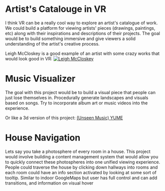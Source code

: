 
Artist's Catalouge in VR
==========================
I think VR can be a really cool way to explore an artist's catalogue of work. We could build a platform for viewing artists' pieces (drawings, paintings, etc) along with their inspirations and descriptions of their projects. The goal would be to build something immersive and give viewers a solid understanding of the artist's creative process.

Leigh McCloskey is a good example of an artist with some crazy works that would look good in VR:
[![Leigh McCloskey](http://img.youtube.com/vi/IjJk99sYOrY/0.jpg)](http://www.youtube.com/watch?v=IjJk99sYOrY)


Music Visualizer
================
The goal with this project would be to build a visual piece that people can just lose themselves in. Procedurally generate landscapes and visuals based on songs. Try to incorporate album art or music videos into the experience.

Or like a 3d version of this project: [(Unseen Music) YUME](http://unseen-music.com/yume/)


House Navigation
===============
Lets say you take a photosphere of every room in a house. This project would involve building a content management system that would allow you to quickly connect these photospheres into one unified viewing experience. People could traverse the house by clicking down hallways into rooms and each room could have an info section activated by looking at some sort of tooltip. Similar to indoor GoogleMaps but user has full control and can add transitions, and information on visual hover
